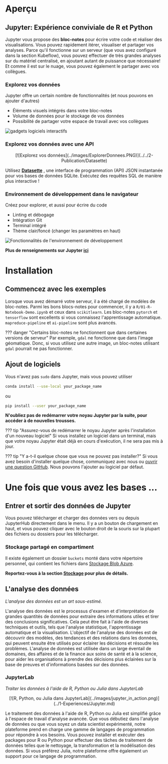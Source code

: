 # Aperçu

## Jupyter: Expérience conviviale de R et Python

Jupyter vous propose des **bloc-notes** pour écrire votre code et réaliser des visualisations. Vous pouvez rapidement itérer, visualiser et partager vos analyses. Parce qu'il fonctionne sur un serveur (que vous avez configuré dans la section Kubeflow), vous pouvez effectuer de très grandes analyses sur du matériel centralisé, en ajoutant autant de puissance que nécessaire! Et comme il est sur le nuage, vous pouvez également le partager avec vos collègues.

### Explorez vos données

Jupyter offre un certain nombre de fonctionnalités (et nous pouvons en ajouter d'autres)

- Éléments visuels intégrés dans votre bloc-notes
- Volume de données pour le stockage de vos données
- Possibilité de partager votre espace de travail avec vos collègues

![gadgets logiciels interactifs](../images/jupyter_visual.png)

### Explorez vos données avec une API

<center>
[![Explorez vos données](../images/ExplorerDonnees.PNG)](../../2-Publication/Datasette)
</center>

Utilisez **[Datasette](../../2-Publication/Datasette)** , une interface de programmation (API) JSON instantanée pour vos bases de données SQLite. Exécutez des requêtes SQL de manière plus interactive !

### Environnement de développement dans le navigateur

Créez pour explorer, et aussi pour écrire du code

- Linting et débogage
- Intégration Git
- Terminal intégré
- Thème clair/foncé (changer les paramètres en haut)

![Fonctionnalités de l'environnement de développement](../images/jupyter_ide.png)

**Plus de renseignements sur Jupyter [ici](https://jupyter.org)**

# Installation

## Commencez avec les exemples

Lorsque vous avez démarré votre serveur, il a été chargé de modèles de
bloc-notes. Parmi les bons blocs-notes pour commencer, il y a
`R/01-R-Notebook-Demo.ipynb` et ceux dans `scikitlearn`. Les bloc-notes
`pytorch` et `tensorflow` sont excellents si vous connaissez l'apprentissage
automatique. `mapreduce-pipeline` et `ai-pipeline` sont plus avancés.

<!-- prettier-ignore -->
??? danger "Certains bloc-notes ne fonctionnent que dans certaines versions de serveur"
    Par exemple, `gdal` ne fonctionne que dans l'image géomatique. Donc, si vous
    utilisez une autre image, un bloc-notes utilisant `gdal` pourrait ne pas
    fonctionner.

## Ajout de logiciels

Vous n'avez pas `sudo` dans Jupyter, mais vous pouvez utiliser

```sh
conda install --use-local your_package_name
```

ou

```sh
pip install --user your_package_name
```

**N'oubliez pas de redémarrer votre noyau Jupyter par la suite, pour accéder à
de nouvelles trousses.**

<!-- prettier-ignore -->
??? tip "Assurez-vous de redémarrer le noyau Jupyter après l'installation d'un nouveau logiciel"
    Si vous installez un logiciel dans un terminal, mais que votre noyau Jupyter était déjà en cours d'exécution, il ne sera pas mis à jour.

<!-- prettier-ignore -->
??? tip "Y a-t-il quelque chose que vous ne pouvez pas installer?"
    Si vous avez besoin d'installer quelque chose, communiquez avec nous
    ou [ouvrir une question GitHub](https://github.com/StatCan/aaw-kubeflow-containers). Nous pouvons l'ajouter au logiciel par défaut.

# Une fois que vous avez les bases ...

## Entrer et sortir des données de Jupyter

Vous pouvez télécharger et charger des données vers ou depuis JupyterHub
directement dans le menu. Il y a un bouton de chargement en haut, et vous pouvez cliquer avec le bouton droit de la souris sur la plupart des fichiers ou dossiers pour les télécharger.

### Stockage partagé en compartiment

Il existe également un dossier `buckets` monté dans votre répertoire personnel, qui contient les fichiers dans [Stockage Blob Azure](../../5-Stockage/StockageBlobAzure).

**Reportez-vous à la section [Stockage](../../5-Stockage/Aperçu) pour plus de détails.**

## L'analyse des données

_L'analyse des données est un art sous-estimé._

L'analyse des données est le processus d'examen et d'interprétation de grandes quantités de données pour extraire des informations utiles et tirer des conclusions significatives. Cela peut être fait à l'aide de diverses techniques et outils, tels que l'analyse statistique, l'apprentissage automatique et la visualisation. L'objectif de l'analyse des données est de découvrir des modèles, des tendances et des relations dans les données, qui peuvent ensuite être utilisés pour éclairer les décisions et résoudre les problèmes. L'analyse de données est utilisée dans un large éventail de domaines, des affaires et de la finance aux soins de santé et à la science, pour aider les organisations à prendre des décisions plus éclairées sur la base de preuves et d'informations basées sur des données.

### JupyterLab

_Traiter les données à l'aide de R, Python ou Julia dans JupyterLab_

<center>
[![R, Python, ou Julia dans JupyterLab](../images/jupyter_in_action.png)](../1-Experiences/Jupyter.md)
</center>

Le traitement des données à l'aide de R, Python ou Julia est simplifié grâce à l'espace de travail d'analyse avancée. Que vous débutiez dans l'analyse de données ou que vous soyez un data scientist expérimenté, notre plateforme prend en charge une gamme de langages de programmation pour répondre à vos besoins. Vous pouvez installer et exécuter des packages pour R ou Python pour effectuer des tâches de traitement de données telles que le nettoyage, la transformation et la modélisation des données. Si vous préférez Julia, notre plateforme offre également un support pour ce langage de programmation.
